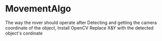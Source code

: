 # MovementAlgo
The way the rover should operate after Detecting and getting the camera coordinate of the object, 
Install OpenCV
Replace X&Y with the detected object's cordinate
